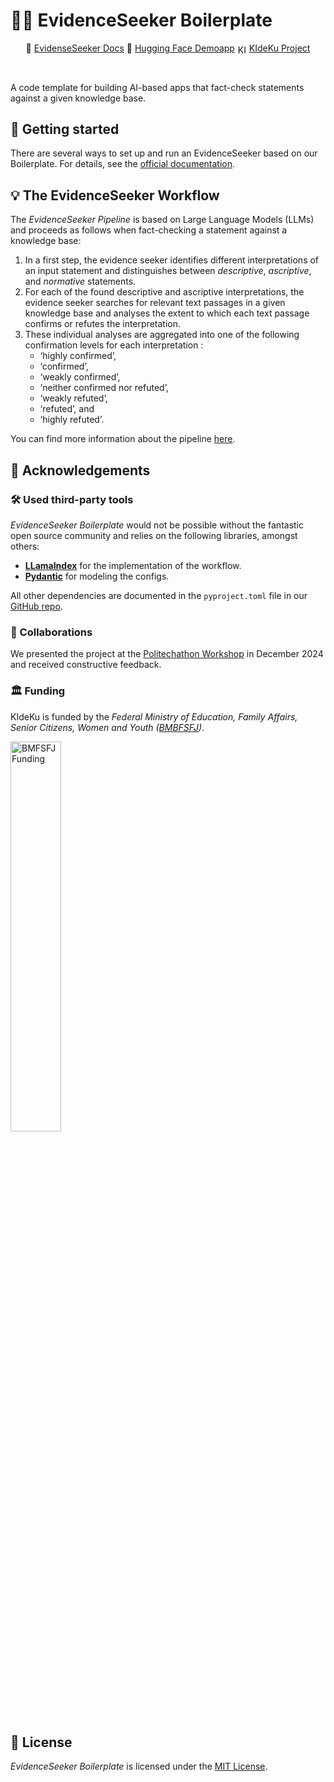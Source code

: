 # 🕵️‍♀️ EvidenceSeeker Boilerplate <!-- omit in toc -->

<div align="center">
  <p align="center">
 📙 <a href="https://debatelab.github.io/evidence-seeker">EvidenseSeeker Docs</a>
 🤗 <a href="https://huggingface.co/spaces/DebateLabKIT/evidence-seeker-demo">Hugging Face Demoapp</a>
    <img src="./docs_src/img/logoKIdeKu.jpg" alt="KIdeKu Logo" width="15" style="vertical-align: middle;"> <a href="https://compphil2mmae.github.io/research/kideku/">KIdeKu Project</a>
  </p>
</div>
<br/>


A code template for building AI-based apps that fact-check statements against a given knowledge base. 



## 🚀 Getting started

There are several ways to set up and run an EvidenceSeeker based on our Boilerplate. For details, see the [official documentation](https://debatelab.github.io/evidence-seeker).

## 💡 The EvidenceSeeker Workflow

The *EvidenceSeeker Pipeline* is based on Large Language Models (LLMs) and proceeds as follows when fact-checking a statement against a knowledge base:

1. In a first step, the evidence seeker identifies different interpretations of an input statement and distinguishes between *descriptive*, *ascriptive*, and *normative* statements.
2. For each of the found descriptive and ascriptive interpretations, the evidence seeker searches for relevant text passages in a given knowledge base and analyses the extent to which each text passage confirms or refutes the interpretation.
3. These individual analyses are aggregated into one of the following confirmation levels for each interpretation :
    + ‘highly confirmed’,
    + ‘confirmed’,
    + ‘weakly confirmed’,
    + ‘neither confirmed nor refuted’,
    + ‘weakly refuted’,
    + ‘refuted’, and
    + ‘highly refuted’.

You can find more information about the pipeline [here](https://debatelab.github.io/evidence-seeker/workflow.html).


## 🙏 Acknowledgements


###  🛠️ Used third-party tools

 *EvidenceSeeker Boilerplate* would not be possible without the fantastic open source community and relies on the following libraries, amongst others:

- **[LLamaIndex](https://docs.llamaindex.ai/en/stable/)** for the implementation of the workflow.
- **[Pydantic](https://pydantic.dev/)** for modeling the configs.

All other dependencies are documented in the `pyproject.toml` file in our  [GitHub repo](https://github.com/debatelab/evidence-seeker).


### 🤝 Collaborations

We presented the project at the [Politechathon Workshop](https://www.wahlexe.de/en/) in December 2024 and received constructive feedback.


### 🏛️ Funding 

KIdeKu is funded by the *Federal Ministry of Education, Family Affairs, Senior Citizens, Women and Youth ([BMBFSFJ](https://www.bmbfsfj.bund.de/bmbfsfj/meta/en))*.


<a href="https://www.bmbfsfj.bund.de/bmbfsfj/meta/en">
  <img src="./docs_src/img/funding.png" alt="BMFSFJ Funding" width="40%">
</a>

## 📄 License

*EvidenceSeeker Boilerplate* is licensed under the [MIT License](https://opensource.org/licenses/MIT).

